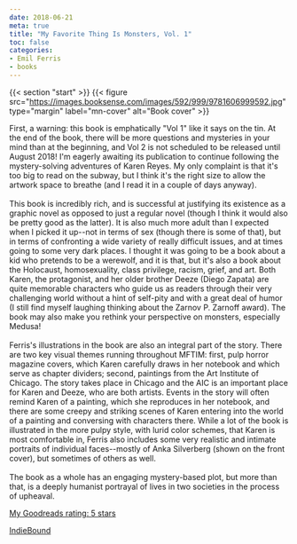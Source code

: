```yaml
---
date: 2018-06-21
meta: true
title: "My Favorite Thing Is Monsters, Vol. 1"
toc: false
categories:
- Emil Ferris
- books
---
```


{{< section "start" >}}
{{< figure src="https://images.booksense.com/images/592/999/9781606999592.jpg" type="margin" label="mn-cover" alt="Book cover" >}}

First, a warning: this book is emphatically "Vol 1" like it says on the tin. At the end of the book, there will be more questions and mysteries in your mind than at the beginning, and Vol 2 is not scheduled to be released until August 2018! I'm eagerly awaiting its publication to continue following the mystery-solving adventures of Karen Reyes. My only complaint is that it's too big to read on the subway, but I think it's the right size to allow the artwork space to breathe (and I read it in a couple of days anyway).<br /><br />This book is incredibly rich, and is successful at justifying its existence as a graphic novel as opposed to just a regular novel (though I think it would also be pretty good as the latter). It is also much more adult than I expected when I picked it up--not in terms of sex (though there is some of that), but in terms of confronting a wide variety of really difficult issues, and at times going to some very dark places. I thought it was going to be a book about a kid who pretends to be a werewolf, and it is that, but it's also a book about the Holocaust, homosexuality, class privilege, racism, grief, and art. Both Karen, the protagonist, and her older brother Deeze (Diego Zapata) are quite memorable characters who guide us as readers through their very challenging world without a hint of self-pity and with a great deal of humor (I still find myself laughing thinking about the Zarnov P. Zarnoff award). The book may also make you rethink your perspective on monsters, especially Medusa!<br /><br />Ferris's illustrations in the book are also an integral part of the story. There are two key visual themes running throughout MFTIM: first, pulp horror magazine covers, which Karen carefully draws in her notebook and which serve as chapter dividers; second, paintings from the Art Institute of Chicago. The story takes place in Chicago and the AIC is an important place for Karen and Deeze, who are both artists. Events in the story will often remind Karen of a painting, which she reproduces in her notebook, and there are some creepy and striking scenes of Karen entering into the world of a painting and conversing with characters there. While a lot of the book is illustrated in the more pulpy style, with lurid color schemes, that Karen is most comfortable in, Ferris also includes some very realistic and intimate portraits of individual faces--mostly of Anka Silverberg (shown on the front cover), but sometimes of others as well.<br /><br />The book as a whole has an engaging mystery-based plot, but more than that, is a deeply humanist portrayal of lives in two societies in the process of upheaval. 

[My Goodreads rating: 5 stars](https://www.goodreads.com/review/show/2425305551)  

[IndieBound](https://www.indiebound.org/book/9781606999592)
